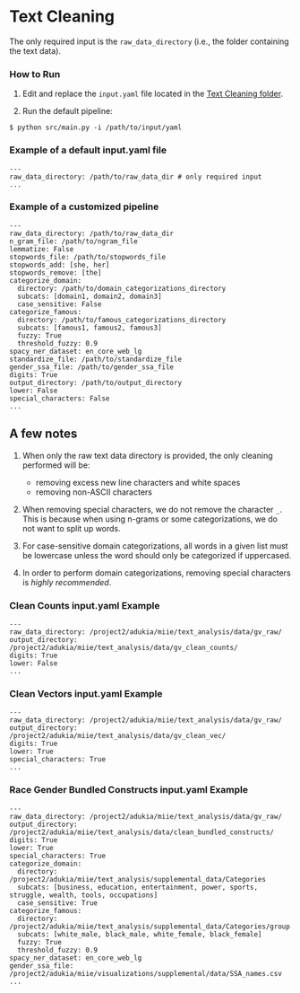 # Text Cleaning

The only required input is the `raw_data_directory` (i.e., the folder containing the text data).

### How to Run

1. Edit and replace the `input.yaml` file located in the [Text Cleaning folder](https://github.com/miielab/miienlp/tree/main/miienlp/text_cleaning/src). 

2. Run the default pipeline:
```
$ python src/main.py -i /path/to/input/yaml
```

### Example of a default input.yaml file

```
---
raw_data_directory: /path/to/raw_data_dir # only required input
...
```


### Example of a customized pipeline

```
---
raw_data_directory: /path/to/raw_data_dir
n_gram_file: /path/to/ngram_file
lemmatize: False
stopwords_file: /path/to/stopwords_file
stopwords_add: [she, her]
stopwords_remove: [the]
categorize_domain:
  directory: /path/to/domain_categorizations_directory
  subcats: [domain1, domain2, domain3]
  case_sensitive: False
categorize_famous:
  directory: /path/to/famous_categorizations_directory
  subcats: [famous1, famous2, famous3]
  fuzzy: True
  threshold_fuzzy: 0.9
spacy_ner_dataset: en_core_web_lg
standardize_file: /path/to/standardize_file
gender_ssa_file: /path/to/gender_ssa_file
digits: True
output_directory: /path/to/output_directory
lower: False
special_characters: False
...
```


## A few notes
1. When only the raw text data directory is provided, the only cleaning performed will be: 
    - removing excess new line characters and white spaces 
    - removing non-ASCII characters
    
2. When removing special characters, we do not remove the character `_`. This is because when using n-grams or some categorizations, we do not want to split up words.

3. For case-sensitive domain categorizations, all words in a given list must be lowercase unless the word should only be categorized if uppercased. 

4. In order to perform domain categorizations, removing special characters is *highly recommended*.


### Clean Counts input.yaml Example

```
---
raw_data_directory: /project2/adukia/miie/text_analysis/data/gv_raw/
output_directory: /project2/adukia/miie/text_analysis/data/gv_clean_counts/
digits: True
lower: False
...
```

### Clean Vectors input.yaml Example

```
---
raw_data_directory: /project2/adukia/miie/text_analysis/data/gv_raw/
output_directory: /project2/adukia/miie/text_analysis/data/gv_clean_vec/
digits: True
lower: True
special_characters: True
...
```

### Race Gender Bundled Constructs input.yaml Example

```
---
raw_data_directory: /project2/adukia/miie/text_analysis/data/gv_raw/
output_directory: /project2/adukia/miie/text_analysis/data/clean_bundled_constructs/
digits: True
lower: True
special_characters: True
categorize_domain:
  directory: /project2/adukia/miie/text_analysis/supplemental_data/Categories
  subcats: [business, education, entertainment, power, sports, struggle, wealth, tools, occupations]
  case_sensitive: True
categorize_famous:
  directory: /project2/adukia/miie/text_analysis/supplemental_data/Categories/group
  subcats: [white_male, black_male, white_female, black_female]
  fuzzy: True
  threshold_fuzzy: 0.9
spacy_ner_dataset: en_core_web_lg
gender_ssa_file: /project2/adukia/miie/visualizations/supplemental/data/SSA_names.csv
...
```
